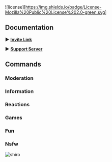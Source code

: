 ![license][https://img.shields.io/badge/License-Mozilla%20Public%20License%202.0-green.svg]


## Documentation
**►** [**Invite Link**](https://goo.gl/KbFYzT)

**►** [**Support Server**](https://discord.gg/ypEBGHB)

## Commands
### Moderation
### Information
### Reactions
### Games
### Fun
### Nsfw
![shiro](https://i.imgur.com/hq7t1v1.jpg)

